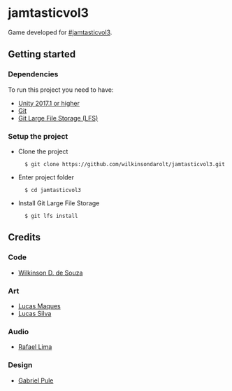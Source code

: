 # jamtasticvol3
Game developed for [#jamtasticvol3](http://jams.gamejolt.io/jamtasticvol3).

## Getting started

### Dependencies

To run this project you need to have:

* [Unity 2017.1 or higher](https://store.unity.com/download)
* [Git](https://git-scm.com/downloads)
* [Git Large File Storage (LFS)](https://git-lfs.github.com/)

### Setup the project

* Clone the project

        $ git clone https://github.com/wilkinsondarolt/jamtasticvol3.git
        
* Enter project folder

        $ cd jamtasticvol3

* Install Git Large File Storage

        $ git lfs install
        
## Credits

### Code
* [Wilkinson D. de Souza](https://twitter.com/wilkinsondarolt)  
### Art
* [Lucas Maques](https://twitter.com/lmquiterio)
* [Lucas Silva](https://twitter.com/lu_waro_)  
### Audio
* [Rafael Lima](https://twitter.com/rbatistadelima)
### Design  
* [Gabriel Pule](https://twitter.com/gabrielpule1)

